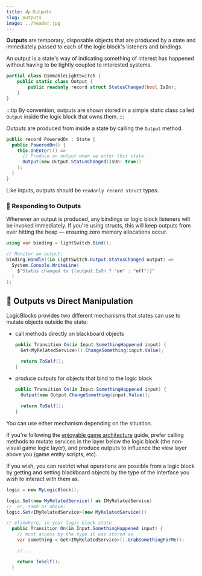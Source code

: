 ```yaml
---
title: 📤 Outputs
slug: outputs
image: ../header.jpg
---
```


**Outputs** are temporary, disposable objects that are produced by a state and immediately passed to each of the logic block's listeners and bindings.

An output is a state's way of indicating something of interest has happened without having to be tightly coupled to interested systems.

```csharp
partial class DimmableLightSwitch {
    public static class Output {
        public readonly record struct StatusChanged(bool IsOn);
    }
}
```

:::tip
By convention, outputs are shown stored in a simple static class called `Output` inside the logic block that owns them.
:::

Outputs are produced from inside a state by calling the `Output` method.

```csharp
public record PoweredOn : State {
  public PoweredOn() {
    this.OnEnter(() =>
      // Produce an output when we enter this state.
      Output(new Output.StatusChanged(IsOn: true))
    );
  }
}
```

Like inputs, outputs should be `readonly record struct` types.

### 🚒 Responding to Outputs

Whenever an output is produced, any bindings or logic block listeners will be invoked immediately. If you're using structs, this will keep outputs from ever hitting the heap — ensuring zero memory allocations occur.

```csharp
using var binding = lightSwitch.Bind();

// Monitor an output:
binding.Handle((in LightSwitch.Output.StatusChanged output) =>
  System.Console.WriteLine(
    $"Status changed to {(output.IsOn ? "on" : "off")}"
  )
);
```

## 🥊 Outputs vs Direct Manipulation

LogicBlocks provides two different mechanisms that states can use to mutate objects outside the state:

- call methods directly on blackboard objects

  ```csharp
  public Transition On(in Input.SomethingHappened input) {
    Get<MyRelatedService>().ChangeSomething(input.Value);

    return ToSelf();
  }
  ```

- produce outputs for objects that bind to the logic block

  ```csharp
  public Transition On(in Input.SomethingHappened input) {
    Output(new Output.ChangeSomething(input.Value));

    return ToSelf();
  }
  ```

You can use either mechanism depending on the situation.

If you're following the [enjoyable game architecture] guide, prefer calling methods to mutate services in the layer below the logic block (the non-visual game logic layer), and produce outputs to influence the view layer above you (game entity scripts, etc).

If you wish, you can restrict what operations are possible from a logic block by getting and setting blackboard objects by the type of the interface you wish to interact with them as.

```csharp
logic = new MyLogicBlock();

logic.Set(new MyRelatedService() as IMyRelatedService)
//  or, same as above:
logic.Set<IMyRelatedService>(new MyRelatedService())

// elsewhere, in your logic block state
  public Transition On(in Input.SomethingHappened input) {
    // must access by the type it was stored as
    var something = Get<IMyRelatedService>().GrabSomethingForMe();

    // ...

    return ToSelf();
  }
```

[enjoyable game architecture]: /blog/game-architecture

